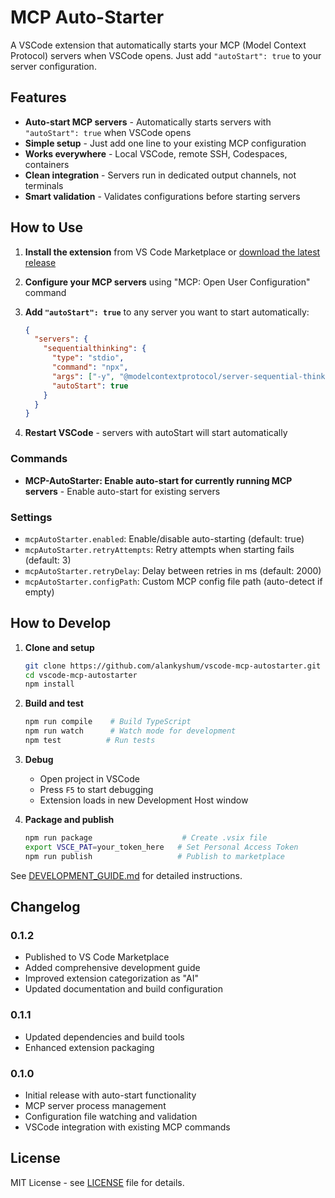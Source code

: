 # MCP Auto-Starter

A VSCode extension that automatically starts your MCP (Model Context Protocol) servers when VSCode opens. Just add `"autoStart": true` to your server configuration.

## Features

- **Auto-start MCP servers** - Automatically starts servers with `"autoStart": true` when VSCode opens
- **Simple setup** - Just add one line to your existing MCP configuration
- **Works everywhere** - Local VSCode, remote SSH, Codespaces, containers
- **Clean integration** - Servers run in dedicated output channels, not terminals
- **Smart validation** - Validates configurations before starting servers

## How to Use

1. **Install the extension** from VS Code Marketplace or [download the latest release](https://github.com/alankyshum/vscode-mcp-autostarter/releases/latest)

2. **Configure your MCP servers** using "MCP: Open User Configuration" command

3. **Add `"autoStart": true`** to any server you want to start automatically:
   ```json
   {
     "servers": {
       "sequentialthinking": {
         "type": "stdio",
         "command": "npx",
         "args": ["-y", "@modelcontextprotocol/server-sequential-thinking@latest"],
         "autoStart": true
       }
     }
   }
   ```

4. **Restart VSCode** - servers with autoStart will start automatically

### Commands
- **MCP-AutoStarter: Enable auto-start for currently running MCP servers** - Enable auto-start for existing servers

### Settings
- `mcpAutoStarter.enabled`: Enable/disable auto-starting (default: true)
- `mcpAutoStarter.retryAttempts`: Retry attempts when starting fails (default: 3)
- `mcpAutoStarter.retryDelay`: Delay between retries in ms (default: 2000)
- `mcpAutoStarter.configPath`: Custom MCP config file path (auto-detect if empty)

## How to Develop

1. **Clone and setup**
   ```bash
   git clone https://github.com/alankyshum/vscode-mcp-autostarter.git
   cd vscode-mcp-autostarter
   npm install
   ```

2. **Build and test**
   ```bash
   npm run compile    # Build TypeScript
   npm run watch      # Watch mode for development
   npm test          # Run tests
   ```

3. **Debug**
   - Open project in VSCode
   - Press `F5` to start debugging
   - Extension loads in new Development Host window

4. **Package and publish**
   ```bash
   npm run package                    # Create .vsix file
   export VSCE_PAT=your_token_here   # Set Personal Access Token
   npm run publish                   # Publish to marketplace
   ```

See [DEVELOPMENT_GUIDE.md](DEVELOPMENT_GUIDE.md) for detailed instructions.

## Changelog

### 0.1.2
- Published to VS Code Marketplace
- Added comprehensive development guide
- Improved extension categorization as "AI"
- Updated documentation and build configuration

### 0.1.1
- Updated dependencies and build tools
- Enhanced extension packaging

### 0.1.0
- Initial release with auto-start functionality
- MCP server process management
- Configuration file watching and validation
- VSCode integration with existing MCP commands

## License

MIT License - see [LICENSE](LICENSE) file for details.
